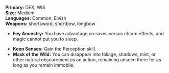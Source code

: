 **Primary:** DEX, WIS  
**Size:** Medium  
**Languages:** Common, Elvish  
**Weapons:** shortsword, shortbow, longbow  

- **Fey Ancestry:** You have advantage on saves versus charm effects, and magic cannot put you to sleep.
* **Keen Senses:** Gain the Perception skill.
* **Mask of the Wild:** You can disappear into foliage, shadows, mist, or other natural obscurement as an action, remaining unseen there for as long as you remain immobile.
